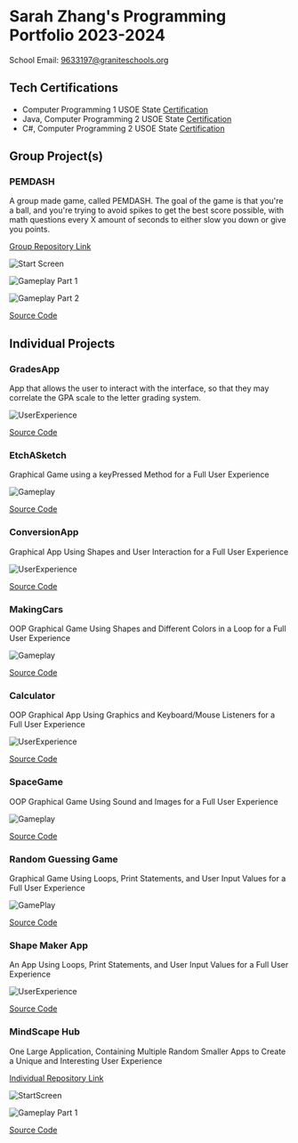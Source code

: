 # Sarah Zhang's Programming Portfolio 2023-2024
School Email: 9633197@graniteschools.org

## Tech Certifications
* Computer Programming 1 USOE State [Certification](https://github.com/SimplySnowflake2/ProgrammingPortfolio/blob/main/pdf/CompProg1.pdf)
* Java, Computer Programming 2 USOE State [Certification](https://github.com/SimplySnowflake2/ProgrammingPortfolio/blob/main/pdf/CompProg2Java.pdf)
* C#, Computer Programming 2 USOE State [Certification](https://github.com/SimplySnowflake2/ProgrammingPortfolio/blob/main/pdf/CompProg2C%23.pdf)

## Group Project(s)

### PEMDASH
A group made game, called PEMDASH. The goal of the game is that you're a ball, and you're trying to avoid spikes to get the best score possible, with math questions every X amount of seconds to either slow you down or give you points.  

[Group Repository Link](https://github.com/olmpyia/GroupProject) 

![Start Screen](https://github.com/SimplySnowflake2/ProgrammingPortfolio/blob/main/images/PEMDASHStartScreen.png?raw=true)

![Gameplay Part 1](https://github.com/SimplySnowflake2/ProgrammingPortfolio/blob/main/images/PEMDASHGP1.png?raw=true)

![Gameplay Part 2](https://github.com/SimplySnowflake2/ProgrammingPortfolio/blob/main/images/PEMDASHGP2.png?raw=true)

[Source Code](https://github.com/SimplySnowflake2/ProgrammingPortfolio/raw/main/src/PEMDASH.zip)

## Individual Projects

### GradesApp
App that allows the user to interact with the interface, so that they may correlate the GPA scale to the letter grading system. 

![UserExperience](https://github.com/SimplySnowflake2/ProgrammingPortfolio/blob/main/images/UserExpGrades.png?raw=true)

[Source Code](https://github.com/SimplySnowflake2/ProgrammingPortfolio/blob/main/src/Grades.zip)

### EtchASketch
Graphical Game using a keyPressed Method for a Full User Experience 

![Gameplay](https://github.com/SimplySnowflake2/ProgrammingPortfolio/blob/main/images/line-000925.png?raw=true)

[Source Code](https://github.com/SimplySnowflake2/ProgrammingPortfolio/blob/main/src/EtchASketch.zip)

### ConversionApp
Graphical App Using Shapes and User Interaction for a Full User Experience 

![UserExperience](https://github.com/SimplySnowflake2/ProgrammingPortfolio/blob/main/images/UserExCA.png?raw=true)

[Source Code](https://github.com/SimplySnowflake2/ProgrammingPortfolio/blob/main/src/ConversionApp.zip)

### MakingCars
OOP Graphical Game Using Shapes and Different Colors in a Loop for a Full User Experience 

![Gameplay](https://github.com/SimplySnowflake2/ProgrammingPortfolio/blob/main/images/GamePlayMC.png?raw=true)

[Source Code](https://github.com/SimplySnowflake2/ProgrammingPortfolio/blob/main/src/MakingCars.zip)

### Calculator
OOP Graphical App Using Graphics and Keyboard/Mouse Listeners for a Full User Experience 

![UserExperience](https://github.com/SimplySnowflake2/ProgrammingPortfolio/blob/main/images/UserExpCalc.png?raw=true)

[Source Code](https://github.com/SimplySnowflake2/ProgrammingPortfolio/blob/main/src/CalculatorKeyboard%202.zip)

### SpaceGame
OOP Graphical Game Using Sound and Images for a Full User Experience 

![Gameplay](https://github.com/SimplySnowflake2/ProgrammingPortfolio/blob/main/images/GamePlaySG.png?raw=true)

[Source Code](https://github.com/SimplySnowflake2/ProgrammingPortfolio/blob/main/src/SpaceGame.zip)

### Random Guessing Game
Graphical Game Using Loops, Print Statements, and User Input Values for a Full User Experience 

![GamePlay](https://github.com/SimplySnowflake2/ProgrammingPortfolio/blob/main/images/UserExpNumGame.png?raw=true)

[Source Code](https://github.com/SimplySnowflake2/ProgrammingPortfolio/blob/main/src/Main.java)

### Shape Maker App
An App Using Loops, Print Statements, and User Input Values for a Full User Experience 

![UserExperience](https://github.com/SimplySnowflake2/ProgrammingPortfolio/blob/main/images/UserExpSMA.png?raw=true)

[Source Code](https://github.com/SimplySnowflake2/ProgrammingPortfolio/blob/main/src/ShapeMakerApp.zip)

### MindScape Hub
One Large Application, Containing Multiple Random Smaller Apps to Create a Unique and Interesting User Experience

[Individual Repository Link](https://github.com/SimplySnowflake2/IndividualProject ) 

![StartScreen](https://github.com/SimplySnowflake2/ProgrammingPortfolio/blob/main/images/MindScapeStart.png?raw=true)

![Gameplay Part 1]()

[Source Code]()


